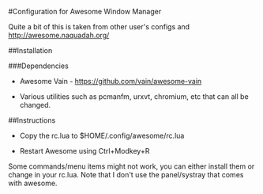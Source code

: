 #Configuration for Awesome Window Manager

Quite a bit of this is taken from other user's configs and http://awesome.naquadah.org/ 

##Installation

###Dependencies
* Awesome Vain - https://github.com/vain/awesome-vain

* Various utilities such as pcmanfm, urxvt, chromium, etc that can all be changed.

##Instructions

* Copy the rc.lua to $HOME/.config/awesome/rc.lua

* Restart Awesome using Ctrl+Modkey+R

Some commands/menu items might not work, you can either install them or change in your rc.lua.
Note that I don't use the panel/systray that comes with awesome.
